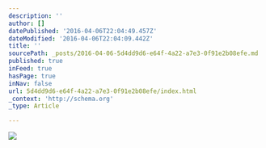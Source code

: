 ```yaml
---
description: ''
author: []
datePublished: '2016-04-06T22:04:49.457Z'
dateModified: '2016-04-06T22:04:09.442Z'
title: ''
sourcePath: _posts/2016-04-06-5d4dd9d6-e64f-4a22-a7e3-0f91e2b08efe.md
published: true
inFeed: true
hasPage: true
inNav: false
url: 5d4dd9d6-e64f-4a22-a7e3-0f91e2b08efe/index.html
_context: 'http://schema.org'
_type: Article

---
```

![](https://the-grid-user-content.s3-us-west-2.amazonaws.com/4fc7d7ce-f794-44b5-b3e9-ca33a5c09065.png)